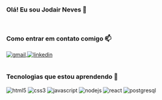 ### Olá! Eu sou Jodair Neves 👋
<br/>


### Como entrar em contato comigo 📫
<div> 
  <a href="mailto:jodair.neves@gmail.com" target="_blank">
        <img align="center" alt="gmail" src="https://img.shields.io/badge/-Gmail-%23333?style=for-the-badge&logo=gmail&logoColor=white" />
    </a>
    <a href="https://www.linkedin.com/in/jodair-neves-55268017b" target="_blank">
        <img align="center" alt="linkedin" src="https://img.shields.io/badge/-LinkedIn-%230077B5?style=for-the-badge&logo=linkedin&logoColor=white" />
    </a>
</div><br/>


### Tecnologias que estou aprendendo 🌱
<div style="display: inline_block">
    <img align="center" alt="html5" src="https://img.shields.io/badge/HTML5-E34F26?style=for-the-badge&logo=html5&logoColor=white" />
    <img align="center" alt="css3" src="https://img.shields.io/badge/CSS3-1572B6?style=for-the-badge&logo=css3&logoColor=white" />
    <img align="center" alt="javascript" src="https://img.shields.io/badge/JavaScript-F7DF1E?style=for-the-badge&logo=javascript&logoColor=black" />
    <img align="center" alt="nodejs" src="https://img.shields.io/badge/Node.js-43853D?style=for-the-badge&logo=node.js&logoColor=white" />
    <img align="center" alt="react" src="https://img.shields.io/badge/React-20232A?style=for-the-badge&logo=react&logoColor=61DAFB" />
    <img align="center" alt="postgresql" src="https://img.shields.io/badge/PostgreSQL-316192?style=for-the-badge&logo=postgresql&logoColor=white" />
</div>

